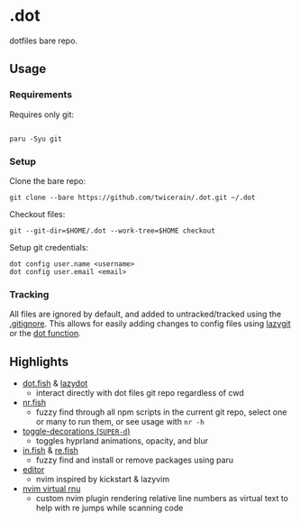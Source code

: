 # .dot

dotfiles bare repo.

## Usage

### Requirements

Requires only git:

```fish

paru -Syu git
```

### Setup

Clone the bare repo:

```fish
git clone --bare https://github.com/twicerain/.dot.git ~/.dot
```

Checkout files:

```fish
git --git-dir=$HOME/.dot --work-tree=$HOME checkout
```

Setup git credentials:

```fish
dot config user.name <username>
dot config user.email <email>
```

### Tracking

All files are ignored by default, and added to untracked/tracked using the [.gitignore](.gitignore). This allows for easily adding changes to config files using [lazygit](.config/lazygit) or the [dot function](.config/fish/functions/dot.fish).

## Highlights

- [dot.fish](.config/fish/functions/dot.fish) & [lazydot](.config/fish/config.fish)
  - interact directly with dot files git repo regardless of cwd
- [nr.fish](.config/fish/functions/nr.fish)
  - fuzzy find through all npm scripts in the current git repo, select one or many to run them, or see usage with `nr -h`
- [toggle-decorations (`SUPER-d`)](.config/hypr/toggle-decorations.sh)
  - toggles hyprland animations, opacity, and blur
- [in.fish](.config/fish/functions/in.fish) & [re.fish](.config/fish/functions/re.fish)
  - fuzzy find and install or remove packages using paru
- [editor](.config/nvim)
  - nvim inspired by kickstart & lazyvim
- [nvim virtual rnu](.config/nvim/lua/virtrnu)
  - custom nvim plugin rendering relative line numbers as virtual text to help with re jumps while scanning code
